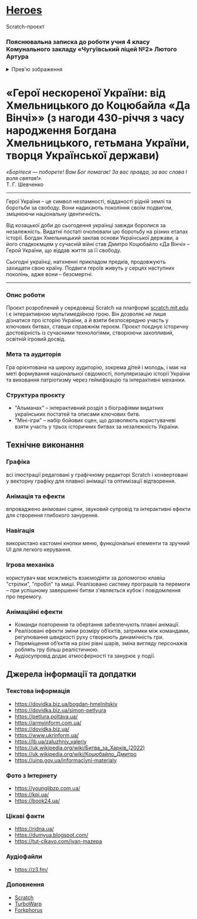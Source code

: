 # <a href="https://liutyiartur.github.io/scratch_heroes/files/index.html" target="_blank">Heroes</a>
Scratch-проєкт
### Пояснювальна записка до роботи учня 4 класу Комунального закладу «Чугуївський ліцей №2» Лютого Артура

<details>
  <summary>Прев'ю зображення</summary><br>

  <a href="https://liutyiartur.github.io/scratch_heroes/files/index.html" target="_blank">
    <img src="https://raw.githubusercontent.com/liutyiartur/scratch_heroes/refs/heads/main/files/prev-1.jpg" alt="prev-1" style="border-radius: 16px;">  
  </a>
  <br>

  <a href="https://liutyiartur.github.io/scratch_heroes/files/index.html" target="_blank">
    <img src="https://raw.githubusercontent.com/liutyiartur/scratch_heroes/refs/heads/main/files/prev-2.jpg" alt="prev-2" style="border-radius: 16px;">  
  </a>
  <br>

  <a href="https://liutyiartur.github.io/scratch_heroes/files/index.html" target="_blank">
    <img src="https://raw.githubusercontent.com/liutyiartur/scratch_heroes/refs/heads/main/files/prev-3.jpg" alt="prev-3" style="border-radius: 16px;">  
  </a>    
  
  <a href="https://liutyiartur.github.io/scratch_heroes/files/index.html" target="_blank">
    <img src="https://raw.githubusercontent.com/liutyiartur/scratch_heroes/refs/heads/main/files/prev-42.jpg" alt="prev-4" style="border-radius: 16px;">  
  </a>
  <br> 
</details>

# «Герої нескореної України: від Хмельницького до Коцюбайла «Да Вінчі»» (з нагоди 430-річчя з часу народження Богдана Хмельницького, гетьмана України, творця Української держави)

<i>«Борітеся — поборете!
Вам Бог помагає!
За вас правда, за вас слава
І воля святая!».</i>
<br>
Т. Г. Шевченко

<hr>
Герої України – це символ незламності, відданості рідній землі та боротьби за свободу. Вони надихають покоління своїм подвигом, зміцнюючи національну ідентичність.

Від козацької доби до сьогодення українці завжди боролися за незалежність. Видатні постаті очолювали цю боротьбу на різних етапах історії. Богдан Хмельницький заклав основи Української держави, а його спадкоємцем у сучасній війні став Дмитро Коцюбайло «Да Вінчі» – Герой України, що віддав життя за її свободу.

Сьогодні українці, натхненні прикладом предків, продовжують захищати свою країну. Подвиги героїв живуть у серцях наступних поколінь, адже вони – безсмертні.
<hr>

### Опис роботи
Проєкт розроблений у середовищі Scratch на платформі <a href="https://scratch.mit.edu/" target="_blank">scratch.mit.edu</a>   і є інтерактивною мультимедійною грою. Він дозволяє не лише дізнатися про історію України, а й взяти безпосередню участь у ключових битвах, ставши справжнім героєм.
Проєкт поєднує історичну достовірність із сучасними технологіями, створюючи захопливий, освітній ігровий досвід. 

### Мета та аудиторія
Гра орієнтована на широку аудиторію, зокрема дітей і молодь, і має на меті формування національної свідомості, популяризацію історії України та виховання патріотизму через гейміфікацію та інтерактивні механіки.

### Структура проєкту
 * "Альманах" – інтерактивний розділ з біографіями видатних українських постатей та описами ключових битв.
 * "Міні-ігри" – набір бойових сцен, що дозволяють користувачеві взяти участь у трьох історичних битвах за незалежність України.


## Технічне виконання

### Графіка
всі ілюстрації редаговані у графічному редакторі Scratch і конвертовані у векторну графіку для плавної анімації та оптимізації відтворення.

### Анімація та ефекти
впроваджено анімовані сцени, звуковий супровід та інтерактивні ефекти для створення глибокого занурення.

### Навігація
використано кастомні кнопки меню, функціональні елементи та зручний UI для легкого керування.

### Ігрова механіка
користувач має можливість взаємодіяти за допомогою клавіш "стрілки", "пробіл" та миші. Реалізовано систему програшів та перемоги – при успішному завершенні битви з'являється кубок і повідомлення про перемогу.


### Анімаційні ефекти
 * Команди повторення та обертання забезпечують плавні анімації.
 * Реалізовані ефекти зміни розміру об’єктів, затримки між командами, регулювання швидкості руху створюють динамічність гри.
 * Переміщення об’єктів на різні рівні шарів, зміна вигляду персонажів роблять гру більш реалістичною.
 * Аудіосупровід додає атмосферності та занурює у події.


## Джерела інформації та допдатки

### Текстова інформація
 * <a href="https://dovidka.biz.ua/bogdan-hmelnitskiy-biografiya-skorocheno/" target="_blank">https://dovidka.biz.ua/bogdan-hmelnitskiy</a>
 * <a href="https://dovidka.biz.ua/simon-petlyura-biografiya-skorocheno" target="_blank">https://dovidka.biz.ua/simon-petlyura</a>
 * <a href="https://petlura.poltava.ua/2012/04/03/lehendy-ta-fakty/" target="_blank">https://petlura.poltava.ua/</a>
 * <a href="https://armyinform.com.ua/2021/05/16/bytva-pid-zhovtymy-vodamy-persha-peremoga-kozakiv-u-vyzvolnij-vijni/" target="_blank">https://armyinform.com.ua/ </a>
 * <a href="https://dovidka.biz.ua/ivan-mazepa-biografiya-skorocheno" target="_blank">https://dovidka.biz.ua/</a>
 * <a href="https://www.ukrinform.ua/rubric-society/3277248-poltavska-bitva-ak-nisivna-porazka-svediv-stala-zgodom-ihnou-peremogou.html" target="_blank">https://www.ukrinform.ua/</a>
 * <a href="https://lb.ua/file/person/5151_zaluzhniy_valeriy_fedorovich.html" target="_blank">https://lb.ua/zaluzhniy_valeriy</a>
 * <a href="https://uk.wikipedia.org/wiki/%D0%91%D0%B8%D1%82%D0%B2%D0%B0_%D0%B7%D0%B0_%D0%A5%D0%B0%D1%80%D0%BA%D1%96%D0%B2_(2022)" target="_blank">https://uk.wikipedia.org/wiki/Битва_за_Харків_(2022)</a>
 * <a href="https://uk.wikipedia.org/wiki/%D0%9A%D0%BE%D1%86%D1%8E%D0%B1%D0%B0%D0%B9%D0%BB%D0%BE_%D0%94%D0%BC%D0%B8%D1%82%D1%80%D0%BE_%D0%86%D0%B2%D0%B0%D0%BD%D0%BE%D0%B2%D0%B8%D1%87" target="_blank">https://uk.wikipedia.org/wiki/Коцюбайло_Дмитро</a>
 * <a href="https://uinp.gov.ua/informaciyni-materialy/vyzvoleni-regiony-materialy-do-richnyci-deokupaciyi/rik-vyzvolennya-kyyivshchyna" target="_blank">https://uinp.gov.ua/informaciyni-materialy</a>

### Фото з Інтернету
 * <a href="https://younglibzp.com.ua/ukra%D1%97nski-peremogi-bitva-pid-pilyavcyami/" target="_blank">https://younglibzp.com.ua/</a>
 * <a href="https://kpi.ua/922-17" target="_blank">https://kpi.ua/</a>
 * <a href="https://book24.ua/upload/iblock/ee8/ee8958617be8129d283245a51171e8d9.jpg" target="_blank">https://book24.ua/</a>

### Цікаві факти
 * <a href="https://ridna.ua/2018/11/top-10-tsytat-velykoho-derzhavnyka-bohdana-hmelnytskoho/" target="_blank">https://ridna.ua/</a>
 * <a href="https://dumyua.blogspot.com/2021/11/Vyslovliuvannia%20Ivana%20Mazepy.html" target="_blank">https://dumyua.blogspot.com/</a>
 * <a href="https://tut-cikavo.com/pro-ukrainu/vydatni-liudy/950-ivan-mazepa" target="_blank">https://tut-cikavo.com/ivan-mazepa</a>

### Аудіофайли
 * <a href="https://z3.fm/song/26058224" target="_blank">https://z3.fm/</a>

### Доповнення
 * <a href="https://scratch.mit.edu/" target="_blank">Scratch</a>
 * <a href="https://turbowarp.org/" target="_blank">TurboWarp</a>
 * <a href="https://forkphorus.github.io/" target="_blank">Forkphorus</a>